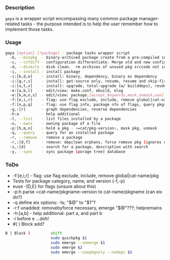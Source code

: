 ### Description

`gepa` is a wrapper script encompassing many common package manager-related tasks - the purpose intended is to help the user remember how to implement those tasks.

### Usage

```bash
gepa [option] [*package] - package tasks wrapper script
  -b, --binpkg  - binary-archived package create from a pre-compiled inst.
  -c, --cnfdiff - configuration differentiate. Merge old and new configurations.
  -d, --diskcln - disk clean.  rm archives of unused pkg srccode not in tree
  -i, --install - install package
  -i:[b,d,e]    - install: binary, dependency, binary as dependency
  -i:[g,r,s]    - install: get-source only, resume, resume and skip-first
  -i:[u,t,v]    - install: upgrade, total-upgrade (w/ builddeps), revdep-rebld
  -e:[a,b,l]    - edit/view: make.conf, ebuild, elog
  -e:[k,m,n,s]  - edit/view: package.[accept_keywords,mask,unmask,use]
  -f:[e,i,r]    - flag: use flag exclude, include, remove global|cat-name/pkg
  -f:[n,p,q]    - flag: use flag info, package nfo of flags, query pkgs w/ flag
  -g,:[r]       - graph dependencies, reverse dependencies
  -h:a          - help additional
  -l, --list    - list files installed by a package
  -o, --owns    - owning package of a file
  -p:[h,m,n]    - hold a pkg - <=cat/pkg-version>, mask pkg, unmask
  -q, --query   - query for an installed package
  -r, --remove  - remove a package
  -r,:[d,f]     - remove: depclean orphans, force remove pkg (ignores deps)
  -s,:[d]       - search for a package, description with search
  -y, --sync    - sync package (porage tree) database
```

### ToDo

* -f:[e,i,r]  - flag: use flag exclude, include, remove global|cat-name/pkg
* Tests for package category, name, and version (-f,-p)
* euse -[D,E} for flags (unsure about this)
* -p:h parse =cat-name/pkgname-version to cat-name/pkgname (can eix do?)
* -q   define eix options: -Is; "$@" to "$1"?
* -r:f unadded: removebyforce necessary, emerge "$@"???; helpremains
* -h:[a,b] - help additional: part a, and part b
* -i before e ...doh!
* #( ) Block add?

```bash
B | Block )         shift
                    sudo quickpkg $1
                    sudo emerge --unmerge $1
                    sudo emerge $2
                    sudo emerge --usepkgonly --nodeps $1
```
